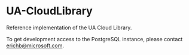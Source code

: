 # UA-CloudLibrary

Reference implementation of the UA Cloud Library.

To get development access to the PostgreSQL instance, please contact erichb@microsoft.com.

